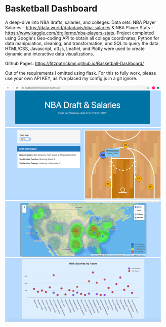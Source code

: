 # Basketball Dashboard

A deep-dive into NBA drafts, salaries, and colleges. Data sets: NBA Player Salaries - https://data.world/datadavis/nba-salaries & NBA Player Stats - https://www.kaggle.com/drgilermo/nba-players-stats. Project completed using Google's Geo-coding API to obtain all college coordinates, Python for data manipulation, cleaning, and transformation, and SQL to query the data.  HTML/CSS, Javascript, d3.js, Leaflet, and Plotly were used to create dynamic and interactive data visualizations. 

Github Pages:  https://fitzpatrickmn.github.io/Basketball-Dashboard/

Out of the requirements I omitted using flask. For this to fully work, please use your own API KEY, as I've placed my config.js in a git ignore. 

![Head](/Images/Header.png)
![Image](/Images/Image.png)
![Image2](/Images/Image2.png)
![Image3](/Images/Image3.png) 
